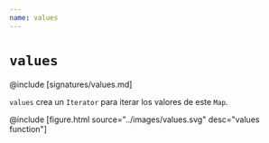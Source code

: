 ```yaml
---
name: values
---
```


# `values`

@include [signatures/values.md]

`values` crea un `Iterator` para iterar los valores de este `Map`.

@include [figure.html source="../images/values.svg" desc="values function"]
